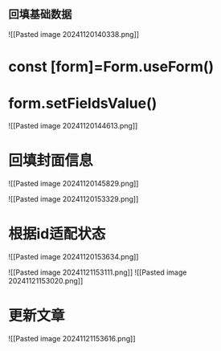 
## 回填基础数据
![[Pasted image 20241120140338.png]]

# const [form]=Form.useForm()
# form.setFieldsValue()
![[Pasted image 20241120144613.png]]




# 回填封面信息
![[Pasted image 20241120145829.png]]

![[Pasted image 20241120153329.png]]




# 根据id适配状态
![[Pasted image 20241120153634.png]]

![[Pasted image 20241121153111.png]]
![[Pasted image 20241121153020.png]]




# 更新文章
![[Pasted image 20241121153616.png]]